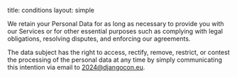title: conditions
layout: simple

We retain your Personal Data for as long as necessary to provide you with our Services or for other essential purposes such as complying with legal obligations, resolving disputes, and enforcing our agreements.

The data subject has the right to access, rectify, remove, restrict, or contest the processing of the personal data at any time by simply communicating this intention via email to [2024@djangocon.eu](mailto:2024@djangocon.eu).
